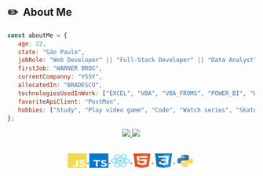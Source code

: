 <h2>✏️ &nbsp;About Me</h2>

```javascript
const aboutMe = {
   age: 22,
   state: "São Paulo",
   jobRole: "Web Developer" || "Full-Stack Developer" || "Data Analyst",
   firstJob: "WARNER BROS",
   currentCompanny: "YSSY",
   allocatedIn: "BRADESCO",
   technologiesUsedInWork: ["EXCEL", "VBA", "VBA_FROMS", "POWER_BI", "HTML", "CSS", "JavaScript", "Node.js", "GIT", "Express", "SQL", "PostmanAPI", "REACT.JS"],
   favoriteApiClient: "PostMan",
   hobbies: ["Study", "Play video game", "Code", "Watch series", "Skateboard"]
};
```
<p></p>

<div align="center">
  <a href="https://github.com/USERLIMA">
  <img height="180em" src="https://github-readme-stats.vercel.app/api?username=USERLIMA&show_icons=true&theme=dracula&include_all_commits=true&count_private=true"/>
  <img height="180em" src="https://github-readme-stats.vercel.app/api/top-langs/?username=USERLIMA&layout=compact&langs_count=7&theme=dracula"/>
 
 <p></p>
 
<div style="display: inline_block"><br>
  <img align="center" alt="Rafa-Js" height="30" width="40" src="https://raw.githubusercontent.com/devicons/devicon/master/icons/javascript/javascript-plain.svg">
  <img align="center" alt="Rafa-Ts" height="30" width="40" src="https://raw.githubusercontent.com/devicons/devicon/master/icons/typescript/typescript-plain.svg">
  <img align="center" alt="Rafa-React" height="30" width="40" src="https://raw.githubusercontent.com/devicons/devicon/master/icons/react/react-original.svg">
  <img align="center" alt="Rafa-HTML" height="30" width="40" src="https://raw.githubusercontent.com/devicons/devicon/master/icons/html5/html5-original.svg">
  <img align="center" alt="Rafa-CSS" height="30" width="40" src="https://raw.githubusercontent.com/devicons/devicon/master/icons/css3/css3-original.svg">
  <img align="center" alt="Rafa-Python" height="30" width="40" src="https://raw.githubusercontent.com/devicons/devicon/master/icons/python/python-original.svg">
</div>
  
  ##
